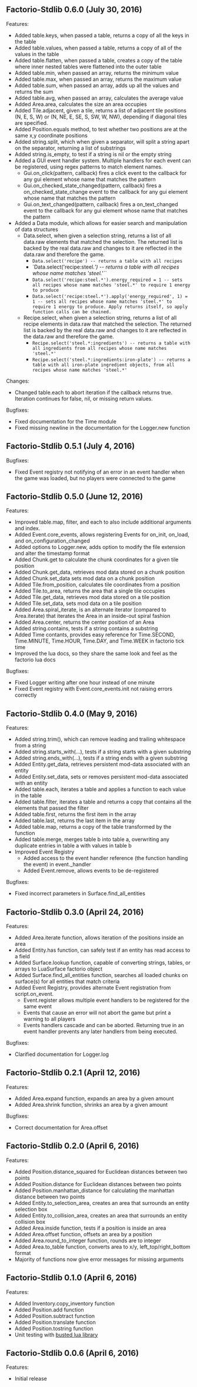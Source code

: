 ## Factorio-Stdlib 0.6.0 (July 30, 2016)

Features:

  - Added table.keys, when passed a table, returns a copy of all the keys in the table
  - Added table.values, when passed a table, returns a copy of all of the values in the table
  - Added table.flatten, when passed a table, creates a copy of the table where inner nested tables were flattened into the outer table
  - Added table.min, when passed an array, returns the minimum value
  - Added table.max, when passed an array, returns the maximum value
  - Added table.sum, when passed an array, adds up all the values and returns the sum
  - Added table.avg, when passed an array, calculates the average value
  - Added Area.area, calculates the size an area occupies
  - Added Tile.adjacent, given a tile, returns a list of adjacent tile positions  (N, E, S, W) or (N, NE, E, SE, S, SW, W, NW), depending if diagonal tiles are specified.
  - Added Position.equals method, to test whether two positions are at the same x,y coordinate positions
  - Added string.split, which when given a separator, will split a string apart on the separator, returning a list of substrings
  - Added string.is_empty, to test if a string is nil or the empty string
  - Added a GUI event handler system. Multiple handlers for each event can be registered, using regex patterns to match element names.
    - Gui.on_click(pattern, callback) fires a click event to the callback for any gui element whose name that matches the pattern
    - Gui.on_checked_state_changed(pattern, callback) fires a on_checked_state_change event to the callback for any gui element whose name that matches the pattern
    - Gui.on_text_changed(pattern, callback) fires a on_text_changed event to the callback for any gui element whose name that matches the pattern
  - Added a Data module, which allows for easier search and manipulation of data structures
    - Data.select, when given a selection string, returns a list of all data.raw elements that matched the selection. The returned list is backed by the real data.raw and changes to it are reflected in the data.raw and therefore the game.
      - `Data.select('recipe') -- returns a table with all recipes`
      - `Data.select('recipe:steel.*') -- returns a table with all recipes whose name matches 'steel.*'``
      - `Data.select('recipe:steel.*').energy_required = 1 -- sets all recipes whose name matches 'steel.*' to require 1 energy to produce`
      - `Data.select('recipe:steel.*').apply('energy_required', 1) = 1 -- sets all recipes whose name matches 'steel.*' to require 1 energy to produce. Apply returns itself, so apply function calls can be chained.`
    - Recipe.select, when given a selection string, returns a list of all recipe elements in data.raw that matched the selection. The returned list is backed by the real data.raw and changes to it are reflected in the data.raw and therefore the game.
      - `Recipe.select('steel.*:ingredients') -- returns a table with all ingredients from all recipes whose name matches 'steel.*'`
      - `Recipe.select('steel.*:ingredients:iron-plate') -- returns a table with all iron-plate ingredient objects, from all recipes whose name matches 'steel.*'`

Changes:
  - Changed table.each to abort iteration if the callback returns true. Iteration continues for false, nil, or missing return values.

Bugfixes:

  - Fixed documentation for the Time module
  - Fixed missing newline in the documentation for the Logger.new function

## Factorio-Stdlib 0.5.1 (July 4, 2016)

Bugfixes:

  - Fixed Event registry not notifying of an error in an event handler when the game was loaded, but no players were connected to the game

## Factorio-Stdlib 0.5.0 (June 12, 2016)

Features:

  - Improved table.map, filter, and each to also include additional arguments and index.
  - Added Event.core_events, allows registering Events for on_init, on_load, and on_configuration_changed
  - Added options to Logger.new, adds option to modify the file extension and alter the timestamp format
  - Added Chunk.get to calculate the chunk coordinates for a given tile position
  - Added Chunk.get_data, retrieves mod data stored on a chunk position
  - Added Chunk.set_data sets mod data on a chunk position
  - Added Tile.from_position, calculates tile coordinates from a position
  - Added Tile.to_area, returns the area that a single tile occupies
  - Added Tile.get_data, retrieves mod data stored on a tile position
  - Added Tile.set_data, sets mod data on a tile position
  - Added Area.spiral_iterate, is an alternate iterator (compared to Area.iterate) that iterates the Area in an inside-out spiral fashion
  - Added Area.center, returns the center position of an Area
  - Added string.contains, tests if a string contains a substring
  - Added Time contants, provides easy reference for Time.SECOND, Time.MINUTE, Time.HOUR, Time.DAY, and Time.WEEK in factorio tick time
  - Improved the lua docs, so they share the same look and feel as the factorio lua docs

Bugfixes:

  - Fixed Logger writing after one hour instead of one minute
  - Fixed Event registry with Event.core_events.init not raising errors correctly

## Factorio-Stdlib 0.4.0 (May 9, 2016)

Features:

  - Added string.trim(), which can remove leading and trailing whitespace from a string
  - Added string.starts_with(...), tests if a string starts with a given substring
  - Added string.ends_with(...), tests if a string ends with a given substring
  - Added Entity.get_data, retrieves persistent mod-data associated with an entity
  - Added Entity.set_data, sets or removes persistent mod-data associated with an entity
  - Added table.each, iterates a table and applies a function to each value in the table
  - Added table.filter, iterates a table and returns a copy that contains all the elements that passed the filter
  - Added table.first, returns the first item in the array
  - Added table.last, returns the last item in the array
  - Added table.map, returns a copy of the table transformed by the function
  - Added table.merge, merges table b into table a, overwriting any duplicate entries in table a with values in table b
  - Improved Event Registry
    - Added access to the event handler reference (the function handling the event) in event._handler
    - Added Event.remove, allows events to be de-registered

Bugfixes:

  - Fixed incorrect parameters in Surface.find_all_entities


## Factorio-Stdlib 0.3.0 (April 24, 2016)

Features:

  - Added Area.iterate function, allows iteration of the positions inside an area
  - Added Entity.has function, can safely test if an entity has read access to a field
  - Added Surface.lookup function, capable of converting strings, tables, or arrays to LuaSurface factorio object
  - Added Surface.find_all_entities function, searches all loaded chunks on surface(s) for all entities that match criteria
  - Added Event Registry, provides alternate Event registration from script.on_event.
    - Event.register allows multiple event handlers to be registered for the same event
    - Events that cause an error will not abort the game but print a warning to all players
    - Events handlers cascade and can be aborted. Returning true in an event handler prevents any later handlers from being executed.

Bugfixes:

  - Clarified documentation for Logger.log

## Factorio-Stdlib 0.2.1 (April 12, 2016)

Features:

  - Added Area.expand function, expands an area by a given amount
  - Added Area.shrink function, shrinks an area by a given amount

Bugfixes:
  - Correct documentation for Area.offset

## Factorio-Stdlib 0.2.0 (April 6, 2016)

Features:

  - Added Position.distance_squared for Euclidean distances between two points
  - Added Position.distance for Euclidean distances between two points
  - Added Position.manhattan_distance for calculating the manhattan distance between two points
  - Added Entity.to_selection_area, creates an area that surrounds an entity selection box
  - Added Entity.to_collision_area, creates an area that surrounds an entity collision box
  - Added Area.inside function, tests if a position is inside an area
  - Added Area.offset function, offsets an area by a position
  - Added Area.round_to_integer function, rounds are to integer
  - Added Area.to_table function, converts area to x/y, left_top/right_bottom format
  - Majority of functions now give error messages for missing arguments

## Factorio-Stdlib 0.1.0 (April 6, 2016)

Features:

  - Added Inventory.copy_inventory function
  - Added Position.add function
  - Added Position.subtract function
  - Added Position.translate function
  - Added Position.tostring function
  - Unit testing with [busted lua library](http://olivinelabs.com/busted)

## Factorio-Stdlib 0.0.6 (April 6, 2016)

Features:

  - Initial release
